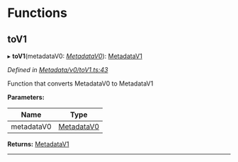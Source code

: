 

# Functions

<a id="tov1"></a>

##  toV1

▸ **toV1**(metadataV0: *[MetadataV0](../classes/_metadata_v0_metadata_.metadatav0.md)*): [MetadataV1](../classes/_metadata_v1_metadata_.metadatav1.md)

*Defined in [Metadata/v0/toV1.ts:43](https://github.com/polkadot-js/api/blob/55cb55a/packages/types/src/Metadata/v0/toV1.ts#L43)*

Function that converts MetadataV0 to MetadataV1

**Parameters:**

| Name | Type |
| ------ | ------ |
| metadataV0 | [MetadataV0](../classes/_metadata_v0_metadata_.metadatav0.md) |

**Returns:** [MetadataV1](../classes/_metadata_v1_metadata_.metadatav1.md)

___

